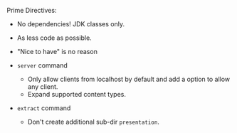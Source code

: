 
Prime Directives:
* No dependencies! JDK classes only.
* As less code as possible.
* "Nice to have" is no reason

* `server` command
    * Only allow clients from localhost by default and add a option to allow
      any client.
    * Expand supported content types.
* `extract` command
    * Don't create additional sub-dir `presentation`.


